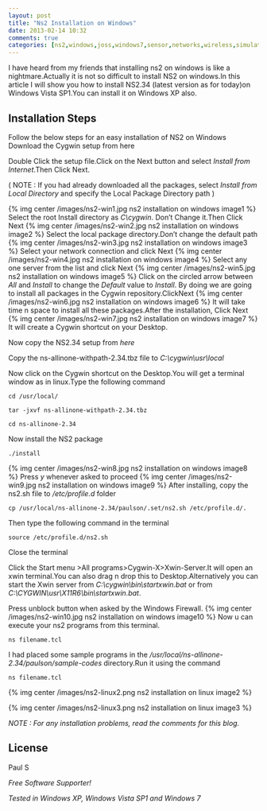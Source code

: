 ```yaml
---
layout: post
title: "Ns2 Installation on Windows"
date: 2013-02-14 10:32
comments: true
categories: [ns2,windows,joss,windows7,sensor,networks,wireless,simulator]
---
```

I have heard from my friends that installing ns2 on windows is like a nightmare.Actually it is not so difficult to install NS2 on windows.In this article I will show you how to install NS2.34 (latest version as for today)on Windows Vista SP1.You can install it on Windows XP also.

## Installation Steps  

Follow the below steps for an easy installation of NS2 on Windows
Download the Cygwin setup from here

Double Click the setup file.Click on the Next button and select *Install from Internet*.Then Click Next.

( NOTE : If you had already downloaded all the packages, select *Install from Local Directory* and specify the Local Package Directory path )

{% img center /images/ns2-win1.jpg ns2 installation on windows image1 %}
Select the root Install directory as *C\cygwin*. Don’t Change it.Then Click Next
{% img center /images/ns2-win2.jpg ns2 installation on windows image2 %}
Select the local package directory.Don’t change the default path
{% img center /images/ns2-win3.jpg ns2 installation on windows image3 %}
Select your network connection and click Next
{% img center /images/ns2-win4.jpg ns2 installation on windows image4 %}
Select any one server from the list and click Next
{% img center /images/ns2-win5.jpg ns2 installation on windows image5 %}
Click on the circled arrow between *All* and *Install* to change the *Default* value to *Install*. By doing we are going to install all packages in the Cygwin repository.ClickNext
{% img center /images/ns2-win6.jpg ns2 installation on windows image6 %}
It will take time n space to install all these packages.After the installation, Click Next
{% img center /images/ns2-win7.jpg ns2 installation on windows image7 %}
It will create a Cygwin shortcut on your Desktop.

Now copy the NS2.34 setup from *here*

Copy the ns-allinone-withpath-2.34.tbz file to *C:\cygwin\usr\local*

Now click on the Cygwin shortcut on the Desktop.You will get a terminal window as in linux.Type the following command

`cd /usr/local/`

`tar -jxvf ns-allinone-withpath-2.34.tbz`

`cd ns-allinone-2.34`

Now install the NS2 package

`./install`

{% img center /images/ns2-win8.jpg ns2 installation on windows image8 %}
Press *y* whenever asked to proceed
{% img center /images/ns2-win9.jpg ns2 installation on windows image9 %}
After installing, copy the ns2.sh file to */etc/profile.d* folder

`cp /usr/local/ns-allinone-2.34/paulson/.set/ns2.sh /etc/profile.d/.`

Then type the following command in the terminal

`source /etc/profile.d/ns2.sh`

Close the terminal

Click the Start menu >All programs>Cygwin-X>Xwin-Server.It will open an xwin terminal.You can also drag n drop this to Desktop.Alternatively you can start the Xwin server from *C:\cygwin\bin\startxwin.bat* or from *C:\CYGWIN\usr\X11R6\bin\startxwin.bat*.

Press unblock button when asked by the Windows Firewall.
{% img center /images/ns2-win10.jpg ns2 installation on windows image10 %}
Now u can execute your ns2 programs from this terminal.

`ns filename.tcl`

I had placed some sample programs in the */usr/local/ns-allinone-2.34/paulson/sample-codes* directory.Run it using the command

`ns filename.tcl`

{% img center /images/ns2-linux2.png ns2 installation on linux image2 %}

{% img center /images/ns2-linux3.png ns2 installation on linux image3 %}


*NOTE : For any installation problems, read the comments for this blog.*

License
-

Paul S

*Free Software Supporter!*

*Tested in Windows XP, Windows Vista SP1 and Windows 7*


